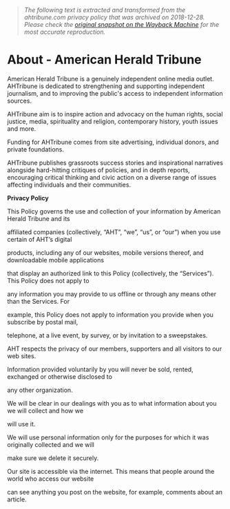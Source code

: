 > *The following text is extracted and transformed from the ahtribune.com privacy policy that was archived on 2018-12-28. Please check the [original snapshot on the Wayback Machine](https://web.archive.org/web/20181228141528id_/https%3A//ahtribune.com/about.html) for the most accurate reproduction.*

# About - American Herald Tribune

American Herald Tribune is a genuinely independent online media outlet.  AHTribune is dedicated to strengthening and supporting independent journalism, and to improving the public's access to independent information sources.

AHTribune aim is to inspire action and advocacy on the human rights, social justice, media, spirituality and religion, contemporary history, youth issues and more.

Funding for AHTribune comes from site advertising, individual donors, and private foundations.

AHTribune publishes grassroots success stories and inspirational narratives alongside hard-hitting critiques of policies, and in depth reports, encouraging critical thinking and civic action on a diverse range of issues affecting individuals and their communities.

**Privacy Policy**

This Policy governs the use and collection of your information by American Herald Tribune and its

affiliated companies (collectively, “AHT”, “we”, “us”, or “our”) when you use certain of AHT’s digital

products, including any of our websites, mobile versions thereof, and downloadable mobile applications

that display an authorized link to this Policy (collectively, the “Services”). This Policy does not apply to

any information you may provide to us offline or through any means other than the Services. For

example, this Policy does not apply to information you provide when you subscribe by postal mail,

telephone, at a live event, by survey, or by invitation to a sweepstakes.

AHT respects the privacy of our members, supporters and all visitors to our web sites.

Information provided voluntarily by you will never be sold, rented, exchanged or otherwise disclosed to

any other organization.

We will be clear in our dealings with you as to what information about you we will collect and how we

will use it.

We will use personal information only for the purposes for which it was originally collected and we will

make sure we delete it securely.

Our site is accessible via the internet. This means that people around the world who access our website

can see anything you post on the website, for example, comments about an article.
